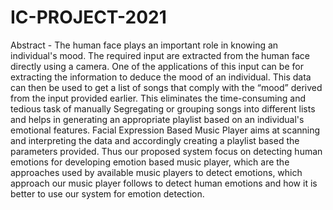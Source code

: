 # IC-PROJECT-2021
Abstract - The human face plays an important role in
knowing an individual's mood. The required input are
extracted from the human face directly using a camera.
One of the applications of this input can be for extracting
the information to deduce the mood of an individual.
This data can then be used to get a list of songs that
comply with the “mood” derived from the input provided
earlier. This eliminates the time-consuming and tedious
task of manually Segregating or grouping songs into
different lists and helps in generating an appropriate
playlist based on an individual's emotional features.
Facial Expression Based Music Player aims at scanning
and interpreting the data and accordingly creating a
playlist based the parameters provided. Thus our
proposed system focus on detecting human emotions for
developing emotion based music player, which are the
approaches used by available music players to detect
emotions, which approach our music player follows to
detect human emotions and how it is better to use our
system for emotion detection. 
